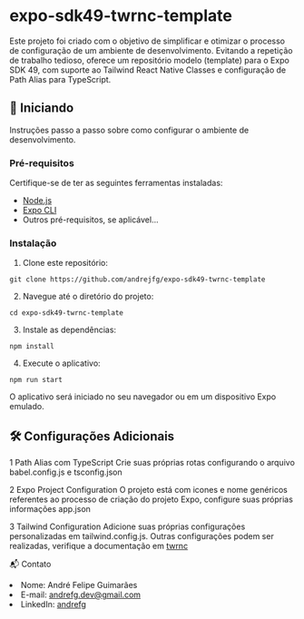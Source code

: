 # expo-sdk49-twrnc-template 

Este projeto foi criado com o objetivo de simplificar e otimizar o processo de configuração de um ambiente de desenvolvimento. Evitando a repetição de trabalho tedioso, oferece um repositório modelo (template) para o Expo SDK 49, com suporte ao Tailwind React Native Classes e configuração de Path Alias para TypeScript.

## 🚀 Iniciando

Instruções passo a passo sobre como configurar o ambiente de desenvolvimento.

### Pré-requisitos

Certifique-se de ter as seguintes ferramentas instaladas:

- [Node.js](https://nodejs.org/)
- [Expo CLI](https://docs.expo.dev/get-started/installation/)
- Outros pré-requisitos, se aplicável...

### Instalação

1. Clone este repositório:

```shell
git clone https://github.com/andrejfg/expo-sdk49-twrnc-template
```
2. Navegue até o diretório do projeto:

```shell
cd expo-sdk49-twrnc-template
```

3. Instale as dependências:

```shell
npm install
```

4. Execute o aplicativo:

```shell
npm run start
```

O aplicativo será iniciado no seu navegador ou em um dispositivo Expo emulado.

## 🛠️ Configurações Adicionais

1 Path Alias com TypeScript
  Crie suas próprias rotas configurando o arquivo babel.config.js e tsconfig.json

2 Expo Project Configuration
  O projeto está com icones e nome genéricos referentes ao processo de criação do projeto Expo, configure suas próprias informações app.json
  
3 Tailwind Configuration
  Adicione suas próprias configurações personalizadas em tailwind.config.js. Outras configurações podem ser realizadas, verifique a documentação em <a href="https://github.com/jaredh159/tailwind-react-native-classnames" target="_new">twrnc</a>

📬 Contato
<li>Nome: André Felipe Guimarães</li><li>E-mail: <a href="mailto:andrefg.dev@gmail.com" target="_new">andrefg.dev@gmail.com</a></li><li>LinkedIn: <a href="https://www.linkedin.com/in/andrefg/" target="_new">andrefg</a></li>

